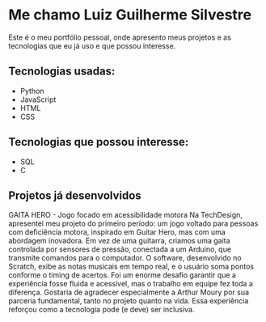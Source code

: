 # Me chamo Luiz Guilherme Silvestre

Este é o meu portfólio pessoal, onde apresento meus projetos e as tecnologias que eu já uso e que possou interesse.

## Tecnologias usadas:

- Python 
- JavaScript
- HTML
- CSS

## Tecnologias que possou interesse: 

- SQL
- C

## Projetos já desenvolvidos

GAITA HERO - Jogo focado em acessibilidade motora
Na TechDesign, apresentei meu projeto do primeiro período: um jogo voltado para pessoas com deficiência motora, inspirado em Guitar Hero, mas com uma abordagem inovadora. Em vez de uma guitarra, criamos uma gaita controlada por sensores de pressão, conectada a um Arduino, que transmite comandos para o computador. O software, desenvolvido no Scratch, exibe as notas musicais em tempo real, e o usuário soma pontos conforme o timing de acertos.
Foi um enorme desafio garantir que a experiência fosse fluida e acessível, mas o trabalho em equipe fez toda a diferença. Gostaria de agradecer especialmente a Arthur Moury por sua parceria fundamental, tanto no projeto quanto na vida. Essa experiência reforçou como a tecnologia pode (e deve) ser inclusiva.
